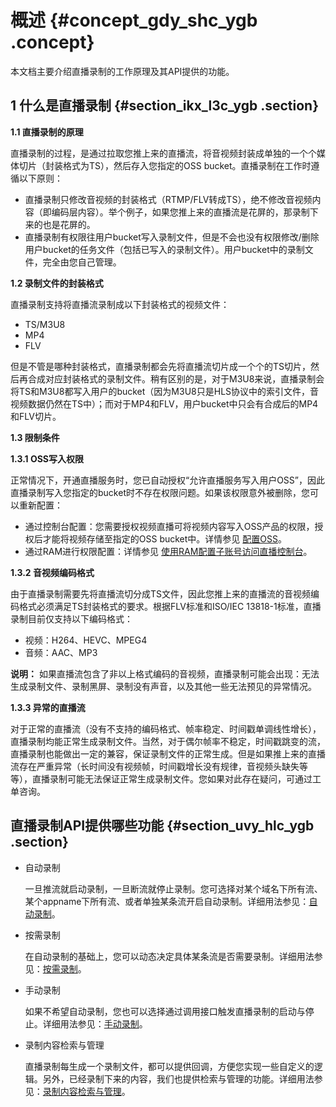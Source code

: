 # 概述 {#concept_gdy_shc_ygb .concept}

本文档主要介绍直播录制的工作原理及其API提供的功能。

## 1 什么是直播录制 {#section_ikx_l3c_ygb .section}

**1.1 直播录制的原理**

直播录制的过程，是通过拉取您推上来的直播流，将音视频封装成单独的一个个媒体切片（封装格式为TS），然后存入您指定的OSS bucket。直播录制在工作时遵循以下原则：

-   直播录制只修改音视频的封装格式（RTMP/FLV转成TS），绝不修改音视频内容（即编码层内容）。举个例子，如果您推上来的直播流是花屏的，那录制下来的也是花屏的。
-   直播录制有权限往用户bucket写入录制文件，但是不会也没有权限修改/删除用户bucket的任务文件（包括已写入的录制文件）。用户bucket中的录制文件，完全由您自己管理。

**1.2 录制文件的封装格式**

直播录制支持将直播流录制成以下封装格式的视频文件：

-   TS/M3U8
-   MP4
-   FLV

但是不管是哪种封装格式，直播录制都会先将直播流切片成一个个的TS切片，然后再合成对应封装格式的录制文件。稍有区别的是，对于M3U8来说，直播录制会将TS和M3U8都写入用户的bucket（因为M3U8只是HLS协议中的索引文件，音视频数据仍然在TS中）；而对于MP4和FLV，用户bucket中只会有合成后的MP4和FLV切片。

**1.3 限制条件**

**1.3.1 OSS写入权限**

正常情况下，开通直播服务时，您已自动授权“允许直播服务写入用户OSS”，因此直播录制写入您指定的bucket时不存在权限问题。如果该权限意外被删除，您可以重新配置：

-   通过控制台配置：您需要授权视频直播可将视频内容写入OSS产品的权限，授权后才能将视频存储至指定的OSS bucket中。详情参见 [配置OSS](../../../../../cn.zh-CN/用户指南/录制管理/录制存储至OSS/配置OSS.md#)。
-   通过RAM进行权限配置：详情参见 [使用RAM配置子账号访问直播控制台](../../../../../cn.zh-CN/用户指南/使用RAM配置子账号访问直播控制台.md#)。

**1.3.2 音视频编码格式**

由于直播录制需要先将直播流切分成TS文件，因此您推上来的直播流的音视频编码格式必须满足TS封装格式的要求。根据FLV标准和ISO/IEC 13818-1标准，直播录制目前仅支持以下编码格式：

-   视频：H264、HEVC、MPEG4
-   音频：AAC、MP3

**说明：** 如果直播流包含了非以上格式编码的音视频，直播录制可能会出现：无法生成录制文件、录制黑屏、录制没有声音，以及其他一些无法预见的异常情况。

**1.3.3 异常的直播流**

对于正常的直播流（没有不支持的编码格式、帧率稳定、时间戳单调线性增长），直播录制均能正常生成录制文件。当然，对于偶尔帧率不稳定，时间戳跳变的流，直播录制也能做出一定的兼容，保证录制文件的正常生成。但是如果推上来的直播流存在严重异常（长时间没有视频帧，时间戳增长没有规律，音视频头缺失等等），直播录制可能无法保证正常生成录制文件。您如果对此存在疑问，可通过工单咨询。

## 直播录制API提供哪些功能 {#section_uvy_hlc_ygb .section}

-   自动录制

    一旦推流就启动录制，一旦断流就停止录制。您可选择对某个域名下所有流、某个appname下所有流、或者单独某条流开启自动录制。详细用法参见：[自动录制](cn.zh-CN/API功能与使用场景/直播录制/自动录制.md#)。

-   按需录制

    在自动录制的基础上，您可以动态决定具体某条流是否需要录制。详细用法参见：[按需录制](cn.zh-CN/API功能与使用场景/直播录制/按需录制.md#)。

-   手动录制

    如果不希望自动录制，您也可以选择通过调用接口触发直播录制的启动与停止。详细用法参见：[手动录制](cn.zh-CN/API功能与使用场景/直播录制/手动录制.md#)。

-   录制内容检索与管理

    直播录制每生成一个录制文件，都可以提供回调，方便您实现一些自定义的逻辑。另外，已经录制下来的内容，我们也提供检索与管理的功能。详细用法参见：[录制内容检索与管理](cn.zh-CN/API功能与使用场景/直播录制/录制内容检索与管理.md#)。


